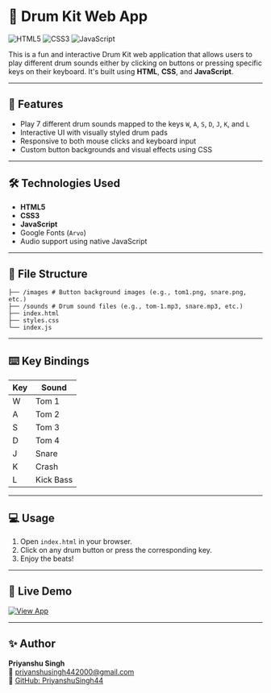 # 🥁 Drum Kit Web App

![HTML5](https://img.shields.io/badge/HTML5-E34F26?logo=html5&logoColor=white)
![CSS3](https://img.shields.io/badge/CSS3-1572B6?logo=css3&logoColor=white)
![JavaScript](https://img.shields.io/badge/JavaScript-F7DF1E?logo=javascript&logoColor=black)

This is a fun and interactive Drum Kit web application that allows users to play different drum sounds either by clicking on buttons or pressing specific keys on their keyboard. It's built using **HTML**, **CSS**, and **JavaScript**.

---

## 🎯 Features

- Play 7 different drum sounds mapped to the keys `W`, `A`, `S`, `D`, `J`, `K`, and `L`
- Interactive UI with visually styled drum pads
- Responsive to both mouse clicks and keyboard input
- Custom button backgrounds and visual effects using CSS

---

## 🛠️ Technologies Used

- **HTML5**
- **CSS3**
- **JavaScript**
- Google Fonts (`Arvo`)
- Audio support using native JavaScript
  
---

## 📁 File Structure

```
├── /images # Button background images (e.g., tom1.png, snare.png, etc.)
├── /sounds # Drum sound files (e.g., tom-1.mp3, snare.mp3, etc.)
├── index.html 
├── styles.css 
└── index.js
```

---

## ⌨️ Key Bindings

| Key | Sound     |
|-----|-----------|
| W   | Tom 1     |
| A   | Tom 2     |
| S   | Tom 3     |
| D   | Tom 4     |
| J   | Snare     |
| K   | Crash     |
| L   | Kick Bass |

---

## 💻 Usage

1. Open `index.html` in your browser.
2. Click on any drum button or press the corresponding key.
3. Enjoy the beats!

---

## 🚀 Live Demo
[![View App](https://img.shields.io/badge/Live%20App-Visit-blue?style=for-the-badge)](http://priyxanshu.me/DrumKit)

---

## ✨ Author

**Priyanshu Singh**  
📧 priyanshusingh442000@gmail.com  
🔗 [GitHub: PriyanshuSingh44](https://github.com/PriyanshuSingh44)

